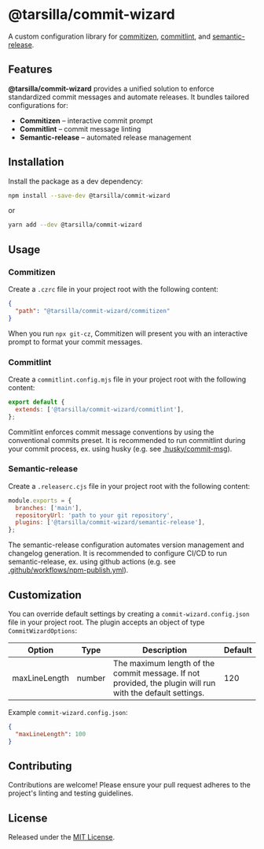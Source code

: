# @tarsilla/commit-wizard

A custom configuration library for [commitizen](https://github.com/commitizen/cz-cli), [commitlint](https://github.com/conventional-changelog/commitlint), and [semantic-release](https://github.com/semantic-release/semantic-release).

## Features

**@tarsilla/commit-wizard** provides a unified solution to enforce standardized commit messages and automate releases. It bundles tailored configurations for:
- **Commitizen** – interactive commit prompt
- **Commitlint** – commit message linting
- **Semantic-release** – automated release management

## Installation

Install the package as a dev dependency:

```sh
npm install --save-dev @tarsilla/commit-wizard
```

or

```sh
yarn add --dev @tarsilla/commit-wizard
```

## Usage

### Commitizen

Create a `.czrc` file in your project root with the following content:

```json
{
  "path": "@tarsilla/commit-wizard/commitizen"
}
```

When you run `npx git-cz`, Commitizen will present you with an interactive prompt to format your commit messages.

### Commitlint

Create a `commitlint.config.mjs` file in your project root with the following content:

```js
export default {
  extends: ['@tarsilla/commit-wizard/commitlint'],
};
```

Commitlint enforces commit message conventions by using the conventional commits preset.
It is recommended to run commitlint during your commit process, ex. using husky (e.g. see [.husky/commit-msg](src/commitlint/commit-msg)).

### Semantic-release

Create a `.releaserc.cjs` file in your project root with the following content:

```js
module.exports = {
  branches: ['main'],
  repositoryUrl: 'path to your git repository',
  plugins: ['@tarsilla/commit-wizard/semantic-release'],
};
```

The semantic-release configuration automates version management and changelog generation. 
It is recommended to configure CI/CD to run semantic-release, ex. using github actions (e.g. see [.github/workflows/npm-publish.yml](src/semantic-release/npm-publish.yml)).

## Customization

You can override default settings by creating a `commit-wizard.config.json` file in your project root.
The plugin accepts an object of type `CommitWizardOptions`:

| Option   | Type   | Description                                                  | Default     |
|----------|--------|--------------------------------------------------------------|-------------|
| maxLineLength | number | The maximum length of the commit message. If not provided, the plugin will run with the default settings. | 120 |


Example `commit-wizard.config.json`:
```json
{
  "maxLineLength": 100
}
```

## Contributing

Contributions are welcome! Please ensure your pull request adheres to the project's linting and testing guidelines.

## License

Released under the [MIT License](LICENSE).